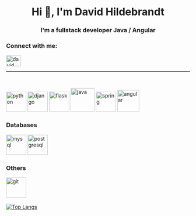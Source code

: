 <h1 align="center">Hi 👋, I'm David Hildebrandt</h1>
<h3 align="center">I'm a fullstack developer Java / Angular</h3>

<h3 align="left">Connect with me:</h3>
<p align="left">
<a href="https://linkedin.com/in/david hildebrandt" target="blank"><img align="center" src="https://raw.githubusercontent.com/rahuldkjain/github-profile-readme-generator/master/src/images/icons/Social/linked-in-alt.svg" alt="david hildebrandt" height="30" width="40" /></a>
</p>
<hr>
<br>

[<img src='https://escoladigital-production-storage.s3.amazonaws.com/uploads/images/original/20201103113533.png' alt='python' height='55'>](https://www.python.org/)  [<img src='https://cdn.iconscout.com/icon/free/png-512/django-1-282754.png' alt='django' height='55'>](https://www.djangoproject.com/)  [<img src='https://brandslogos.com/wp-content/uploads/images/large/flask-logo.png' alt='flask' height='55'>](https://flask.palletsprojects.com/en/2.0.x/) [<img src='https://logospng.org/download/java/logo-java-256.png' alt='java' height='65'>](https://www.java.com/en/)  [<img src='https://img.icons8.com/color/452/spring-logo.png' alt='spring' height='55'>](https://spring.io/)  [<img src='https://upload.wikimedia.org/wikipedia/commons/thumb/c/cf/Angular_full_color_logo.svg/1024px-Angular_full_color_logo.svg.png' alt='angular' height='60'>](https://angular.io/)

### Databases
[<img src='https://marcas-logos.net/wp-content/uploads/2020/11/MySQL-logo.png' alt='mysql' height='55'>](https://www.mysql.com/)  [<img src='https://img.icons8.com/color/452/postgreesql.png' alt='postgresql' height='55'>](https://www.postgresql.org/)

### Others
[<img src='https://git-scm.com/images/logos/downloads/Git-Icon-1788C.png' alt='git' height='55'>](https://git-scm.com/)
<br><br>
[![Top Langs](https://github-readme-stats.vercel.app/api/top-langs/?username=david-nine)](https://github.com/anuraghazra/github-readme-stats)
